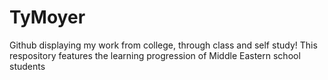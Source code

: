 # TyMoyer
Github displaying my work from college, through class and self study! 
This respository features the learning progression of Middle Eastern school students
